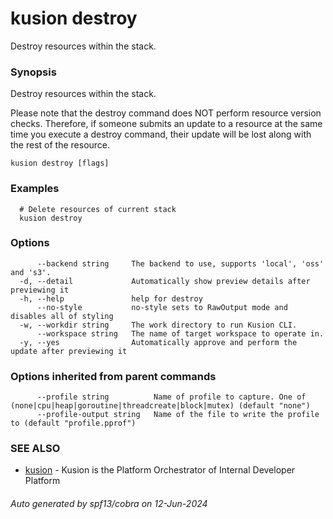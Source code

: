 # kusion destroy

Destroy resources within the stack.

### Synopsis

Destroy resources within the stack.

 Please note that the destroy command does NOT perform resource version checks. Therefore, if someone submits an update to a resource at the same time you execute a destroy command, their update will be lost along with the rest of the resource.

```
kusion destroy [flags]
```

### Examples

```
  # Delete resources of current stack
  kusion destroy
```

### Options

```
      --backend string     The backend to use, supports 'local', 'oss' and 's3'.
  -d, --detail             Automatically show preview details after previewing it
  -h, --help               help for destroy
      --no-style           no-style sets to RawOutput mode and disables all of styling
  -w, --workdir string     The work directory to run Kusion CLI.
      --workspace string   The name of target workspace to operate in.
  -y, --yes                Automatically approve and perform the update after previewing it
```

### Options inherited from parent commands

```
      --profile string          Name of profile to capture. One of (none|cpu|heap|goroutine|threadcreate|block|mutex) (default "none")
      --profile-output string   Name of the file to write the profile to (default "profile.pprof")
```

### SEE ALSO

* [kusion](index.md)	 - Kusion is the Platform Orchestrator of Internal Developer Platform

###### Auto generated by spf13/cobra on 12-Jun-2024
